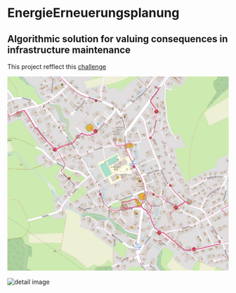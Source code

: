 # EnergieErneuerungsplanung
## Algorithmic solution for valuing consequences in infrastructure maintenance

This project refflect this [challenge](https://hack.opendata.ch/project/341)

![overview image](energy-hack-341-1.png.jpg)

![detail image](energy-hackathon-341-1.png.jpg)
